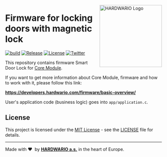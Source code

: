 <a href="https://www.hardwario.com/"><img src="https://www.hardwario.com/ci/assets/hw-logo.svg" width="200" alt="HARDWARIO Logo" align="right"></a>

# Firmware for locking doors with magnetic lock

[![build](https://github.com/hardwario/twr-radio-door-lock/actions/workflows/main.yml/badge.svg)](https://github.com/hardwario/twr-radio-door-lock/actions/workflows/main.yml)
[![Release](https://img.shields.io/github/release/bigclownprojects/bcf-radio-door-lock.svg)](https://github.com/bigclownprojects/bcf-radio-door-lock/releases)
[![License](https://img.shields.io/github/license/bigclownprojects/bcf-radio-door-lock.svg)](https://github.com/bigclownprojects/bcf-radio-door-lock/blob/master/LICENSE)
[![Twitter](https://img.shields.io/twitter/follow/hardwario_en.svg?style=social&label=Follow)](https://twitter.com/hardwario_en)

This repository contains firmware Smart Door Lock for [Core Module](https://shop.bigclown.com/core-module).

If you want to get more information about Core Module, firmware and how to work with it, please follow this link:

**https://developers.hardwario.com/firmware/basic-overview/**

User's application code (business logic) goes into `app/application.c`.

## License

This project is licensed under the [MIT License](https://opensource.org/licenses/MIT/) - see the [LICENSE](LICENSE) file for details.

---

Made with &#x2764;&nbsp; by [**HARDWARIO a.s.**](https://www.hardwario.com/) in the heart of Europe.
